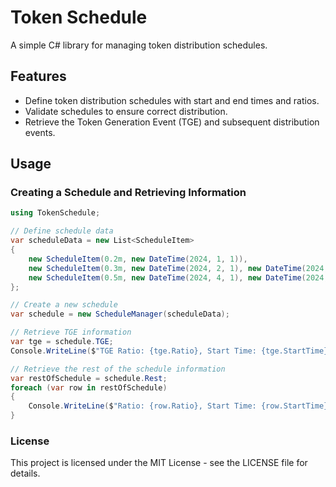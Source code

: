 # Token Schedule

A simple C# library for managing token distribution schedules.

## Features

- Define token distribution schedules with start and end times and ratios.
- Validate schedules to ensure correct distribution.
- Retrieve the Token Generation Event (TGE) and subsequent distribution events.

## Usage

### Creating a Schedule and Retrieving Information

```csharp
using TokenSchedule;

// Define schedule data
var scheduleData = new List<ScheduleItem>
{
    new ScheduleItem(0.2m, new DateTime(2024, 1, 1)),
    new ScheduleItem(0.3m, new DateTime(2024, 2, 1), new DateTime(2024, 3, 1)),
    new ScheduleItem(0.5m, new DateTime(2024, 4, 1), new DateTime(2024, 5, 1))
};

// Create a new schedule
var schedule = new ScheduleManager(scheduleData);

// Retrieve TGE information
var tge = schedule.TGE;
Console.WriteLine($"TGE Ratio: {tge.Ratio}, Start Time: {tge.StartTime}");

// Retrieve the rest of the schedule information
var restOfSchedule = schedule.Rest;
foreach (var row in restOfSchedule)
{
    Console.WriteLine($"Ratio: {row.Ratio}, Start Time: {row.StartTime}, End Time: {row.EndTime}");
}
```

### License
This project is licensed under the MIT License - see the LICENSE file for details.
